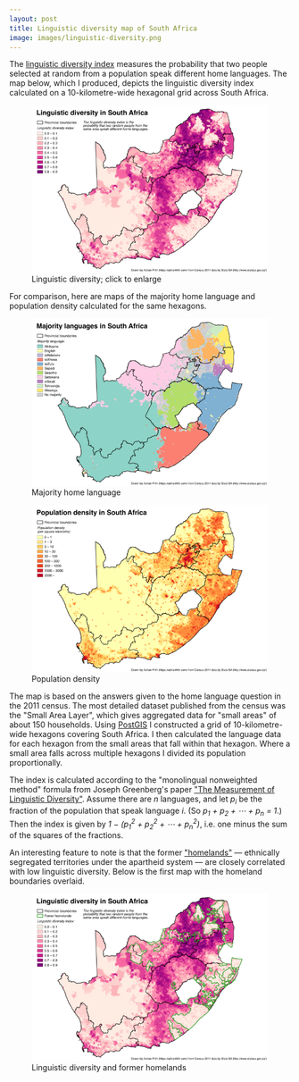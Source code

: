 ```yaml
---
layout: post
title: Linguistic diversity map of South Africa
image: images/linguistic-diversity.png
---
```


The [linguistic diversity index](https://en.wikipedia.org/wiki/Linguistic_diversity_index) measures the probability that two people selected at random from a population speak different home languages. The map below, which I produced, depicts the linguistic diversity index calculated on a 10-kilometre-wide hexagonal grid across South Africa.
<figure>
<a href="/images/linguistic-diversity.png" target="_blank"><img src="/images/linguistic-diversity-thumb.png" alt="A map of South Africa showing the linguistic diversity index calculated on a 10-kilometre-wide hexagonal grid" title="Linguistic diversity map of South Africa" /></a>
<figcaption>Linguistic diversity; click to enlarge</figcaption>
</figure>

For comparison, here are maps of the majority home language and population density calculated for the same hexagons.

<div class="imagepair">
<figure>
<a href="/images/majority-language.png" target="_blank"><img src="/images/majority-language-thumb.png" alt="A map of South Africa showing the majority language calculated on a 10-kilometre-wide hexagonal grid" title="Majority language map of South Africa" /></a>
<figcaption>Majority home language</figcaption>
</figure>
</div>

<div class="imagepair">
<figure>
<a href="/images/population-density.png" target="_blank"><img src="/images/population-density-thumb.png" alt="A map of South Africa showing the population density calculated on a 10-kilometre-wide hexagonal grid" title="Population density map of South Africa" /></a>
<figcaption>Population density</figcaption>
</figure>
</div>

The map is based on the answers given to the home language question in the 2011 census. The most detailed dataset published from the census was the "Small Area Layer", which gives aggregated data for "small areas" of about 150 households. Using [PostGIS](https://postgis.net/) I constructed a grid of 10-kilometre-wide hexagons covering South Africa. I then calculated the language data for each hexagon from the small areas that fall within that hexagon. Where a small area falls across multiple hexagons I divided its population proportionally.

The index is calculated according to the "monolingual nonweighted method" formula from Joseph Greenberg's paper ["The Measurement of Linguistic Diversity"](https://www.jstor.org/stable/410659). Assume there are *n* languages, and let *p<sub>i</sub>* be the fraction of the population that speak language *i*. (So *p<sub>1</sub> + p<sub>2</sub> + ⋯ + p<sub>n</sub> = 1*.) Then the index is given by *1 − (p<sub>1</sub><sup>2</sup> + p<sub>2</sub><sup>2</sup> + ⋯ + p<sub>n</sub><sup>2</sup>)*, i.e. one minus the sum of the squares of the fractions.

An interesting feature to note is that the former ["homelands"](https://en.wikipedia.org/wiki/Bantustan) — ethnically segregated territories under the apartheid system — are closely correlated with low linguistic diversity. Below is the first map with the homeland boundaries overlaid.

<figure>
<a href="/images/linguistic-diversity-homelands.png" target="_blank"><img src="/images/linguistic-diversity-homelands-thumb.png" alt="A map of South Africa showing the linguistic diversity index calculated on a 10-kilometre-wide hexagonal grid with former homeland boundaries overlaid" title="Linguistic diversity map of South Africa with homeland boundaries" /></a>
<figcaption>Linguistic diversity and former homelands</figcaption>
</figure>
